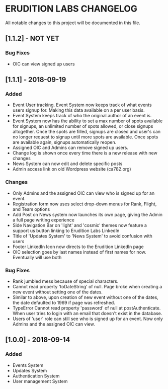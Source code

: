 # ERUDITION LABS CHANGELOG

All notable changes to this project will be documented in this file.

## [1.1.2] - NOT YET
### Bug Fixes
- OIC can view signed up users


## [1.1.1] - 2018-09-19
### Added
- Event User tracking. Event System now keeps track of what events users signup for. Making this data available on a per user basis.
- Event System keeps track of who the original author of an event is.
- Event System now has the ability to set a max number of spots available for signups, an unlimited number of spots allowed, or close signups altogether. Once the spots are filled, signups are closed and user's can no longer request to signup until more spots are available. Once spots are available again, signups automatically reopen.
- Assigned OIC and Admins can remove signed up users.
- Change log is shown once every time there is a new release with new changes
- News System can now edit and delete specific posts
- Admin access link on old Wordpress website (ca782.org)
### Changes
- Only Admins and the assigned OIC can view who is signed up for an event.
- Registration form now uses select drop-down menus for Rank, Flight, and Team options
- Add Post on News system now launches its own page, giving the Admin a full page writing experience
- Side Navigation Bar on 'light' and 'cosmic' themes now feature a support us button linking to Erudition Labs LinkedIn
- Title of 'Updates System' to 'News System' to avoid confusion with users
- Footer LinkedIn Icon now directs to the Erudition LinkedIn page
- OIC selection goes by last names instead of first names for now. Eventually will use both
### Bug Fixes
- Rank jumbled mess because of special characters.
- Cannot read property 'toDateString' of null. Page broke when creating a new event without setting one of the dates.
- Similar to above, upon creation of new event without one of the dates, the date defaulted to 1969 if page was refreshed.
- TypeError Cannot read property 'password' of null  at postAuthenticate. When user tries to login with an email that doesn't exist in the database.
- Users of 'user' role can still see who is signed up for an event. Now only Admins and the assigned OIC can view.
 

## [1.0.0] - 2018-09-14
### Added
- Events System
- Updates System
- Authentication System
- User management System
